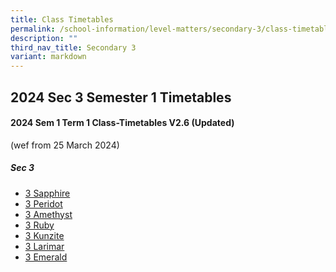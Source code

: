 ```yaml
---
title: Class Timetables
permalink: /school-information/level-matters/secondary-3/class-timetables/
description: ""
third_nav_title: Secondary 3
variant: markdown
---
```

## 2024 Sec 3 Semester 1 Timetables

#### 2024 Sem 1 Term 1 Class-Timetables V2.6 (Updated)
(wef from 25 March 2024)



##### Sec 3

*  <a target="_blank" href="/files/Class%20Timetables/2024_Term1_V2_6/2024_SEM1_S3S_TT_V2_6.pdf">3 Sapphire</a>
*   <a target="_blank" href="/files/Class%20Timetables/2024_Term1_V2_6/2024_SEM1_S3P_TT_V2_6.pdf">3 Peridot</a>
*    <a target="_blank" href="/files/Class%20Timetables/2024_Term1_V2_6/2024_SEM1_S3A_TT_V2_6.pdf">3 Amethyst</a>
*   <a target="_blank" href="/files/Class%20Timetables/2024_Term1_V2_6/2024_SEM1_S3R_TT_V2_6.pdf">3 Ruby</a>
*  <a target="_blank" href="/files/Class%20Timetables/2024_Term1_V2_6/2024_SEM1_S3K_TT_V2_6.pdf">3 Kunzite</a>
*   <a target="_blank" href="/files/Class%20Timetables/2024_Term1_V2_6/2024_SEM1_S3L_TT_V2_6.pdf">3 Larimar</a>
*   <a target="_blank" href="/files/Class%20Timetables/2024_Term1_V2_6/2024_SEM1_S3E_TT_V2_6.pdf">3 Emerald</a>